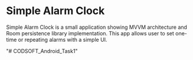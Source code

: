 # Simple Alarm Clock
Simple Alarm Clock is a small application showing MVVM architecture and Room persistence library implementation.
This app allows user to set one-time or repeating alarms with a simple UI.

"# CODSOFT_Android_Task1" 
